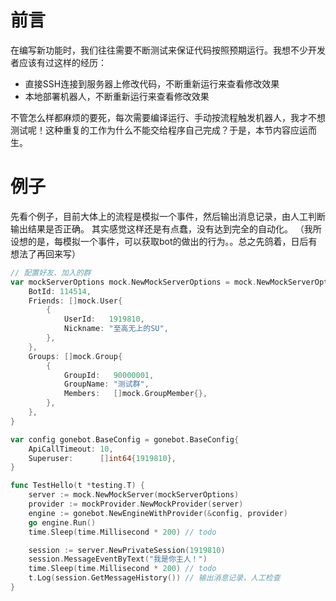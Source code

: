 # 前言
在编写新功能时，我们往往需要不断测试来保证代码按照预期运行。我想不少开发者应该有过这样的经历：
- 直接SSH连接到服务器上修改代码，不断重新运行来查看修改效果
- 本地部署机器人，不断重新运行来查看修改效果

不管怎么样都麻烦的要死，每次需要编译运行、手动按流程触发机器人，我才不想测试呢！这种重复的工作为什么不能交给程序自己完成？于是，本节内容应运而生。

# 例子
先看个例子，目前大体上的流程是模拟一个事件，然后输出消息记录，由人工判断输出结果是否正确。
其实感觉这样还是有点蠢，没有达到完全的自动化。
（我所设想的是，每模拟一个事件，可以获取bot的做出的行为。。总之先鸽着，日后有想法了再回来写）
```go
// 配置好友、加入的群
var mockServerOptions mock.NewMockServerOptions = mock.NewMockServerOptions{
	BotId: 114514,
	Friends: []mock.User{
		{
			UserId:   1919810,
			Nickname: "至高无上的SU",
		},
	},
	Groups: []mock.Group{
		{
			GroupId:   90000001,
			GroupName: "测试群",
			Members:   []mock.GroupMember{},
		},
	},
}

var config gonebot.BaseConfig = gonebot.BaseConfig{
	ApiCallTimeout: 10,
	Superuser:      []int64{1919810},
}

func TestHello(t *testing.T) {
	server := mock.NewMockServer(mockServerOptions)
	provider := mockProvider.NewMockProvider(server)
	engine := gonebot.NewEngineWithProvider(&config, provider)
	go engine.Run()
	time.Sleep(time.Millisecond * 200) // todo

	session := server.NewPrivateSession(1919810)
	session.MessageEventByText("我是你主人！")
	time.Sleep(time.Millisecond * 200) // todo
	t.Log(session.GetMessageHistory()) // 输出消息记录，人工检查
}
```